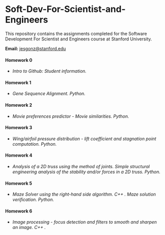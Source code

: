 # Soft-Dev-For-Scientist-and-Engineers
This repository contains the assignments completed for the Software Development For Scientist and Engineers course at Stanford University. 

**Email:** jesgonz@stanford.edu

#### Homework 0
  - *Intro to Github: Student information.*

#### Homework 1
  - *Gene Sequence Alignment. Python.*

#### Homework 2
  - *Movie preferences predictor - Movie similarities. Python.*

#### Homework 3
  - *Wing/airfoil pressure distribution - lift coefficient and stagnation point computation. Python.*

#### Homework 4
  - *Analysis of a 2D truss using the method of joints. Simple structural engineering analysis of the stability and/or forces in a 2D truss. Python.*

#### Homework 5
  - *Maze Solver using the right-hand side algorithm. C++ . Maze solution verification. Python.*
  
#### Homework 6
  - *Image processing - focus detection and filters to smooth and sharpen an image. C++ .*
  
